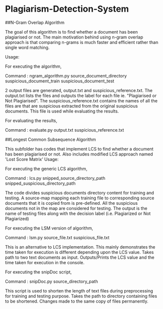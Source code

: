 # Plagiarism-Detection-System

##N-Gram Overlap Algorithm

The goal of this algorithm is to find whether a document has been plagiarised or not. The main motivation behind using n-gram overlap approach is that comparing n-grams is much faster and efficient rather than single word matching.

Usage:

For executing the algorithm,

Command : ngram_algorithm.py source_document_directory suspicious_document_train suspicious_document_test

2 output files are generated, output.txt and suspicious_reference.txt. The output.txt lists the files and outputs the label for each file ie. "Plagiarised or Not Plagiarised". The suspicious_reference.txt contains the names of all the files are that are suspicious extracted from the original suspicious documents. This file is used while evaluating the results.

For evaluating the results,

Command : evaluate.py output.txt suspicious_reference.txt

##Longest Common Subsequence Algorithm

This subfolder has codes that implement LCS to find whether a document has been plagiarised or not. Also includes modified LCS approach named 'Lost Score Matrix'
Usage:

For executing the generic LCS algorithm,

Command : lcs.py snipped_source_directory_path snipped_suspicious_directory_path

The code divides suspicious documents directory content for training and testing. A source-map mapping each training file to corresponding source documents that it is copied from is pre-defined.
All the suspicious documents not in the map are considered for testing. The output is the name of testing files along with the decision label (i.e. Plagiarized or Not Plagiarized)

For executing the LSM version of algorithm,

Command : lsm.py source_file.txt suspicious_file.txt

This is an alternative to LCS implementation. This mainly demonstrates the time taken for execution is different depending upon the LCS value. Takes path to two text documents as input. 
Outputs/Prints the LCS value and the time taken for execution in the console.

For executing the snipDoc script,

Command : snipDoc.py source_directory_path

This script is used to shorten the length of text files during preprocessing for training and testing purpose. Takes the path to directory containing files to be shortened. Changes made to the same copy of files permanently.

